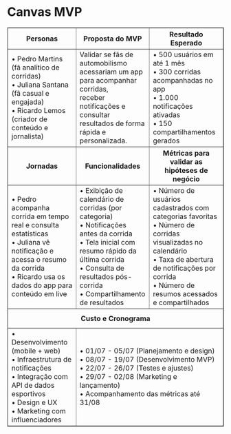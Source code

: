 # Canvas MVP

<table border="1" cellpadding="8" cellspacing="0" style="border-collapse: collapse; width: 100%;">
  <tr>
    <th>Personas</th>
    <th>Proposta do MVP</th>
    <th>Resultado Esperado</th>
  </tr>
  <tr>
    <td>
      • Pedro Martins (fã analítico de corridas)<br>
      • Juliana Santana (fã casual e engajada)<br>
      • Ricardo Lemos (criador de conteúdo e jornalista)
    </td>
    <td>
      Validar se fãs de automobilismo acessariam um app para acompanhar corridas,<br>
      receber notificações e consultar resultados de forma rápida e personalizada.
    </td>
    <td>
      • 500 usuários em até 1 mês<br>
      • 300 corridas acompanhadas no app<br>
      • 1.000 notificações ativadas<br>
      • 150 compartilhamentos gerados
    </td>
  </tr>
  <tr>
    <th>Jornadas</th>
    <th>Funcionalidades</th>
    <th>Métricas para validar as hipóteses de negócio</th>
  </tr>
  <tr>
    <td>
      • Pedro acompanha corrida em tempo real e consulta estatísticas<br>
      • Juliana vê notificação e acessa o resumo da corrida<br>
      • Ricardo usa os dados do app para conteúdo em live
    </td>
    <td>
      • Exibição de calendário de corridas (por categoria)<br>
      • Notificações antes da corrida<br>
      • Tela inicial com resumo rápido da última corrida<br>
      • Consulta de resultados pós-corrida<br>
      • Compartilhamento de resultados
    </td>
    <td>
      • Número de usuários cadastrados com categorias favoritas<br>
      • Número de corridas visualizadas no calendário<br>
      • Taxa de abertura de notificações por corrida<br>
      • Número de resumos acessados e compartilhados
    </td>
  </tr>
  <tr>
    <th colspan="3" style="text-align:center; padding:12px 0;">Custo e Cronograma</th>
  </tr>
  <tr>
    <td>
      • Desenvolvimento (mobile + web)<br>
      • Infraestrutura de notificações<br>
      • Integração com API de dados esportivos<br>
      • Design e UX<br>
      • Marketing com influenciadores
    </td>
    <td colspan="2">
      • 01/07 - 05/07 (Planejamento e design)<br>
      • 08/07 - 19/07 (Desenvolvimento MVP)<br>
      • 22/07 - 26/07 (Testes e ajustes)<br>
      • 29/07 - 02/08 (Marketing e lançamento)<br>
      • Acompanhamento das métricas até 31/08
    </td>
  </tr>
</table>

